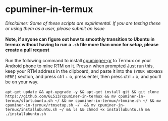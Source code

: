# cpuminer-in-termux
*Disclaimer: Some of these scripts are expirimental. If you are testing these or using them as a user, please submit an issue* <br><br>
**Note, if anyone can figure out how to smoothly transition to Ubuntu in termux without having to run a `.sh` file more than once for *setup*, please create a pull request** <br><br>
Run the following command to install [cpuminger-gr](https://github.com/michal-zurkowski/cpuminer-gr) to Termux on your Android phone to mine RTM on it. Press `n` when prompted Just run this, keep your RTM address in the clipboard, and paste it into the `[YOUR ADDRESS HERE]` section, and press ctrl + o, press enter, then press ctrl + x, and you'll be on your way. <br><br>
`apt-get update && apt-upgrade -y && apt-get install git && git clone https://github.com/GL513/cpuminer-in-termux && mv cpuminer-in-termux/startubuntu.sh ~/ && mv cpuminer-in-termux/rtmmine.sh ~/ && mv cpuminer-in-termux/rtmsetup.sh ~/  && mv cpuminer-in-termux/installubuntu.sh ~/ && ls && chmod +x installubuntu.sh && ./installubuntu.sh`
